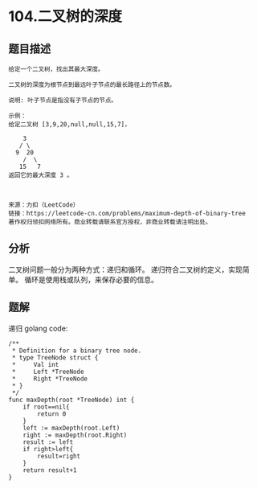 # 104.二叉树的深度
## 题目描述
```
给定一个二叉树，找出其最大深度。

二叉树的深度为根节点到最远叶子节点的最长路径上的节点数。

说明: 叶子节点是指没有子节点的节点。

示例：
给定二叉树 [3,9,20,null,null,15,7]，

    3
   / \
  9  20
    /  \
   15   7
返回它的最大深度 3 。



来源：力扣（LeetCode）
链接：https://leetcode-cn.com/problems/maximum-depth-of-binary-tree
著作权归领扣网络所有。商业转载请联系官方授权，非商业转载请注明出处。
```

## 分析
二叉树问题一般分为两种方式：递归和循环。
递归符合二叉树的定义，实现简单。
循环是使用栈或队列，来保存必要的信息。

## 题解
递归 golang code:
```golang
/**
 * Definition for a binary tree node.
 * type TreeNode struct {
 *     Val int
 *     Left *TreeNode
 *     Right *TreeNode
 * }
 */
func maxDepth(root *TreeNode) int {
    if root==nil{
        return 0
    }
    left := maxDepth(root.Left)
    right := maxDepth(root.Right)
    result := left
    if right>left{
        result=right
    }
    return result+1
}
```
